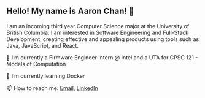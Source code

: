## Hello! My name is Aaron Chan! 👋

I am an incoming third year Computer Science major at the University of British Columbia. I am interested in Software Engineering and Full-Stack Development, creating effective and appealing products using tools such as Java, JavaScript, and React.

🔧 I’m currently a Firmware Engineer Intern @ Intel and a UTA for CPSC 121 - Models of Computation

📖 I’m currently learning Docker

📫 How to reach me: [Email](mailto:chan.aaron73@gmail.com), [LinkedIn](https://www.linkedin.com/in/aaronkaicheechan/)
